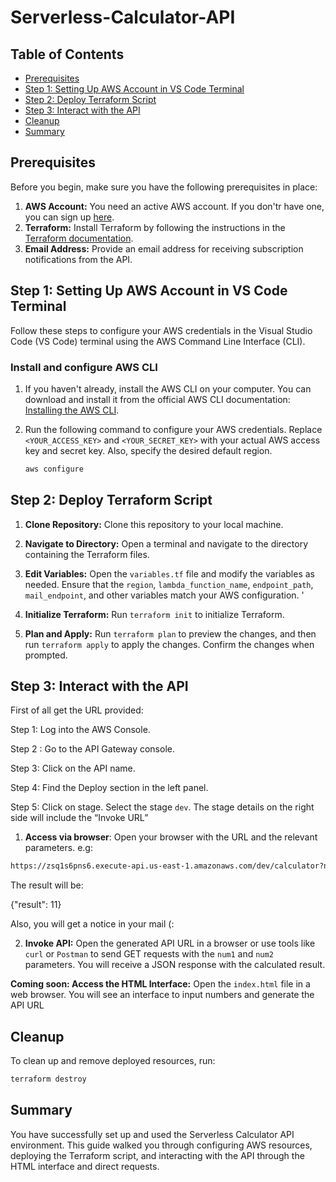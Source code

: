 # Serverless-Calculator-API

## Table of Contents

- [Prerequisites](#prerequisites)
- [Step 1: Setting Up AWS Account in VS Code Terminal](#step-1-setting-up-aws-account-in-vs-code-terminal)
- [Step 2: Deploy Terraform Script](#step-2-deploy-terraform-script)
- [Step 3: Interact with the API](#step-3-interact-with-the-api)
- [Cleanup](#cleanup)
- [Summary](#summary)

## Prerequisites

Before you begin, make sure you have the following prerequisites in place:

1. **AWS Account:** You need an active AWS account. If you don'tr have one, you can sign up [here](https://aws.amazon.com/).
2. **Terraform:** Install Terraform by following the instructions in the [Terraform documentation](https://learn.hashicorp.com/tutorials/terraform/install-cli).
3. **Email Address:** Provide an email address for receiving subscription notifications from the API.


## Step 1: Setting Up AWS Account in VS Code Terminal

Follow these steps to configure your AWS credentials in the Visual Studio Code (VS Code) terminal using the AWS Command Line Interface (CLI).

### Install and configure AWS CLI

1. If you haven't already, install the AWS CLI on your computer. You can download and install it from the official AWS CLI documentation: [Installing the AWS CLI](https://docs.aws.amazon.com/cli/latest/userguide/install-cliv2.html).

2. Run the following command to configure your AWS credentials. Replace `<YOUR_ACCESS_KEY>` and `<YOUR_SECRET_KEY>` with your actual AWS access key and secret key. Also, specify the desired default region.

   ```sh
   aws configure
   ```


## Step 2: Deploy Terraform Script

1. **Clone Repository:** Clone this repository to your local machine.

2. **Navigate to Directory:** Open a terminal and navigate to the directory containing the Terraform files.

3. **Edit Variables:** Open the `variables.tf` file and modify the variables as needed. Ensure that the `region`, `lambda_function_name`, `endpoint_path`, `mail_endpoint`, and other variables match your AWS configuration.
 ' 
4. **Initialize Terraform:** Run `terraform init` to initialize Terraform.

5. **Plan and Apply:** Run `terraform plan` to preview the changes, and then run `terraform apply` to apply the changes. Confirm the changes when prompted.

## Step 3: Interact with the API
First of all get the URL provided:

Step 1: Log into the AWS Console.

Step 2 :  Go to the API Gateway console.

Step 3: Click on the API name.

Step 4: Find the Deploy section in the left panel.

Step 5: Click on stage. Select the stage `dev`. The stage details on the right side will include the “Invoke URL”

1. **Access via browser**: Open your browser  with the URL and the relevant parameters.
e.g: 
```sh
https://zsq1s6pns6.execute-api.us-east-1.amazonaws.com/dev/calculator?num1=3&num2=8
```
The result will be:


{"result": 11}


Also, you will get a notice in your mail (:

2. **Invoke API:** Open the generated API URL in a browser or use tools like `curl` or `Postman` to send GET requests with the `num1` and `num2` parameters. You will receive a JSON response with the calculated result.

**Coming soon: Access the HTML Interface:** Open the `index.html` file in a web browser. You will see an interface to input numbers and generate the API URL

## Cleanup
To clean up and remove deployed resources, run:
```sh
terraform destroy
```

## Summary

You have successfully set up and used the Serverless Calculator API environment. This guide walked you through configuring AWS resources, deploying the Terraform script, and interacting with the API through the HTML interface and direct requests. 


